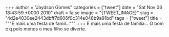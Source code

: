 
+++
author = "Jaydson Gomes"
categories = ["tweet"]
date = "Sat Nov 06 18:43:59 +0000 2010"
draft = false
image = "{TWEET_IMAGE}"
slug = "4d2e4030ee2443dbff7d606f0c314e048b9a91bd"
tags = ["tweet"]
title = """E mais uma festa de famil..."""
+++
E mais uma festa de familia... O bom é q pelo menos o meu filho se diverte.
